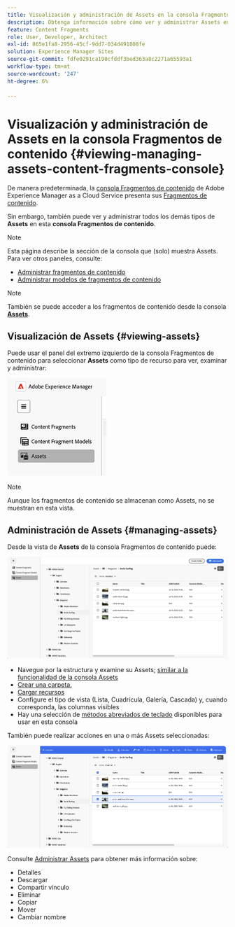 ```yaml
---
title: Visualización y administración de Assets en la consola Fragmentos de contenido
description: Obtenga información sobre cómo ver y administrar Assets en la consola Fragmentos de contenido de Adobe Experience Manager as a Cloud Service.
feature: Content Fragments
role: User, Developer, Architect
exl-id: 865e1fa8-2956-45cf-9dd7-034d491808fe
solution: Experience Manager Sites
source-git-commit: fdfe0291ca190cfddf3bed363a8c2271a65593a1
workflow-type: tm+mt
source-wordcount: '247'
ht-degree: 6%

---
```


# Visualización y administración de Assets en la consola Fragmentos de contenido {#viewing-managing-assets-content-fragments-console}

De manera predeterminada, la [consola Fragmentos de contenido](/help/sites-cloud/administering/content-fragments/overview.md#content-fragments-console) de Adobe Experience Manager as a Cloud Service presenta sus [Fragmentos de contenido](/help/sites-cloud/administering/content-fragments/overview.md).

Sin embargo, también puede ver y administrar todos los demás tipos de **Assets** en esta **consola Fragmentos de contenido**.

>[!NOTE]
>
>Esta página describe la sección de la consola que (solo) muestra Assets. Para ver otros paneles, consulte:
>
>* [Administrar fragmentos de contenido](/help/sites-cloud/administering/content-fragments/managing.md)
>* [Administrar modelos de fragmentos de contenido](/help/sites-cloud/administering/content-fragments/managing-content-fragment-models.md)

>[!NOTE]
>
>También se puede acceder a los fragmentos de contenido desde la consola **[Assets](/help/assets/overview.md)**.

## Visualización de Assets {#viewing-assets}

Puede usar el panel del extremo izquierdo de la consola Fragmentos de contenido para seleccionar **Assets** como tipo de recurso para ver, examinar y administrar:

![Consola de fragmentos de contenido: navegación](/help/sites-cloud/administering/content-fragments/assets/cf-console-assets-navigation.png)

>[!NOTE]
>
>Aunque los fragmentos de contenido se almacenan como Assets, no se muestran en esta vista.

## Administración de Assets {#managing-assets}

Desde la vista de **Assets** de la consola Fragmentos de contenido puede:

![Consola de fragmentos de contenido: examinar recurso](/help/sites-cloud/administering/content-fragments/assets/cf-console-assets-browse.png)

* Navegue por la estructura y examine su Assets; [similar a la funcionalidad de la consola Assets](/help/assets/navigate-assets-view.md)
* [Crear una carpeta.](/help/assets/manage-digital-assets.md#creating-folders)
* [Cargar recursos](/help/assets/add-delete-assets-view.md)
* Configure el tipo de vista (Lista, Cuadrícula, Galería, Cascada) y, cuando corresponda, las columnas visibles
* Hay una selección de [métodos abreviados de teclado](/help/sites-cloud/administering/content-fragments/keyboard-shortcuts.md) disponibles para usar en esta consola

También puede realizar acciones en una o más Assets seleccionadas:

![Consola de fragmentos de contenido: acciones para el recurso seleccionado](/help/sites-cloud/administering/content-fragments/assets/cf-console-assets-actions.png)

Consulte [Administrar Assets](/help/assets/manage-organize-assets-view.md) para obtener más información sobre:

* Detalles
* Descargar
* Compartir vínculo
* Eliminar
* Copiar
* Mover
* Cambiar nombre
